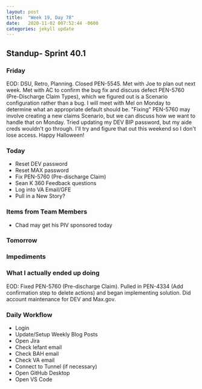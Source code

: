 ```yaml
---
layout: post
title:  "Week 19, Day 78"
date:   2020-11-02 007:52:44 -0600
categories: jekyll update
---
```


## Standup- Sprint 40.1
  
### Friday
EOD: DSU, Retro, Planning. Closed PEN-5545. Met with Joe to plan out next week. Met with AC to confirm the bug fix and discuss defect PEN-5760 (Pre-Discharge Claim Types), which we figured out is a Scenario configuration rather than a bug. I will meet with Mel on Monday to determine what an appropriate default should be. "Fixing" PEN-5760 may involve creating a new claims Scenario, but we can discuss how we want to handle that on Monday. Tried updating my DEV BIP password, but my aide creds wouldn't go through. I'll try and figure that out this weekend so I don't lose access. Happy Halloween!

### Today
* Reset DEV password
* Reset MAX password
* Fix PEN-5760 (Pre-discharge Claim)
* Sean K 360 Feedback questions
* Log into VA Email/GFE
* Pull in a New Story?

### Items from Team Members
* Chad may get his PIV sponsored today

### Tomorrow
 
### Impediments

### What I actually ended up doing
EOD: Fixed PEN-5760 (Pre-discharge Claim). Pulled in PEN-4334 (Add confirmation step to delete actions) and began implementing solution. Did account maintenance for DEV and Max.gov. 

### Daily Workflow
* Login
* Update/Setup Weekly Blog Posts
* Open Jira
* Check lefant email
* Check BAH email
* Check VA email
* Connect to Tunnel (if necessary)
* Open GitHub Desktop
* Open VS Code

